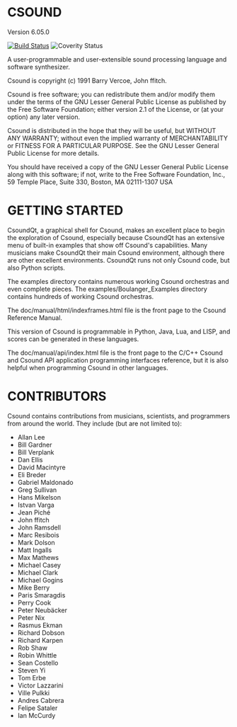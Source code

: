 # CSOUND
Version 6.05.0

[![Build Status](https://travis-ci.org/csound/csound.svg?branch=develop)](https://travis-ci.org/csound/csound)
![Coverity Status](https://scan.coverity.com/projects/1822/badge.svg)

A user-programmable and user-extensible sound processing language
and software synthesizer.

Csound is copyright (c) 1991 Barry Vercoe, John ffitch.

Csound is free software; you can redistribute them
and/or modify them under the terms of the GNU Lesser General Public
License as published by the Free Software Foundation; either
version 2.1 of the License, or (at your option) any later version.

Csound is distributed in the hope that they will be useful,
but WITHOUT ANY WARRANTY; without even the implied warranty of
MERCHANTABILITY or FITNESS FOR A PARTICULAR PURPOSE.  See the
GNU Lesser General Public License for more details.

You should have received a copy of the GNU Lesser General Public
License along with this software; if not, write to the Free Software
Foundation, Inc., 59 Temple Place, Suite 330, Boston, MA
02111-1307 USA

# GETTING STARTED

CsoundQt, a graphical shell for Csound, makes an excellent place to begin
the exploration of Csound, especially because CsoundQt has an extensive menu
of built-in examples that show off Csound's capabilities. Many musicians make
CsoundQt their main Csound environment, although there are other excellent
environments. CsoundQt runs not only Csound code, but also Python scripts.

The examples directory contains numerous working Csound orchestras and
even complete pieces. The examples/Boulanger_Examples directory contains
hundreds of working Csound orchestras.

The doc/manual/html/indexframes.html file is the front page to the
Csound Reference Manual.

This version of Csound is programmable in Python, Java, Lua, and LISP,
and scores can be generated in these languages.

The doc/manual/api/index.html file is the front page to the C/C++
Csound and Csound API application programming interfaces reference,
but it is also helpful when programming Csound in other languages.

# CONTRIBUTORS

Csound contains contributions from musicians, scientists, and programmers
from around the world. They include (but are not limited to):

* Allan Lee
* Bill Gardner
* Bill Verplank
* Dan Ellis
* David Macintyre
* Eli Breder
* Gabriel Maldonado
* Greg Sullivan
* Hans Mikelson
* Istvan Varga
* Jean Piché
* John ffitch
* John Ramsdell
* Marc Resibois
* Mark Dolson
* Matt Ingalls
* Max Mathews
* Michael Casey
* Michael Clark
* Michael Gogins
* Mike Berry
* Paris Smaragdis
* Perry Cook
* Peter Neubäcker
* Peter Nix
* Rasmus Ekman
* Richard Dobson
* Richard Karpen
* Rob Shaw
* Robin Whittle
* Sean Costello
* Steven Yi
* Tom Erbe
* Victor Lazzarini
* Ville Pulkki
* Andres Cabrera
* Felipe Sataler
* Ian McCurdy
